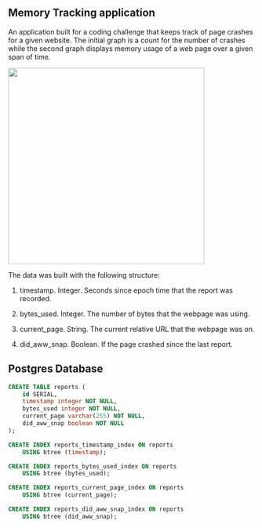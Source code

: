 ## Memory Tracking application

An application built for a coding challenge that keeps track of page crashes for a given website. The initial graph is a count for the number of crashes while the second graph displays memory usage of a web page over a given span of time. 

<img src="https://github.com/sdzharkov/Memory-Tracking-Application/img.PNG" width="400px" height="400px">

The data was built with the following structure:

1. timestamp. Integer. Seconds since epoch time that the report was recorded.

2. bytes_used. Integer. The number of bytes that the webpage was using.

3. current_page. String. The current relative URL that the webpage was on.

4. did_aww_snap. Boolean. If the page crashed since the last report.

## Postgres Database
```sql
CREATE TABLE reports (
    id SERIAL,
    timestamp integer NOT NULL,
    bytes_used integer NOT NULL,
    current_page varchar(255) NOT NULL,
    did_aww_snap boolean NOT NULL
);

CREATE INDEX reports_timestamp_index ON reports
    USING btree (timestamp);

CREATE INDEX reports_bytes_used_index ON reports
    USING btree (bytes_used);

CREATE INDEX reports_current_page_index ON reports
    USING btree (current_page);

CREATE INDEX reports_did_aww_snap_index ON reports
    USING btree (did_aww_snap);
```

